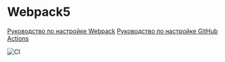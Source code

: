 # Webpack5

[Руководство по настройке Webpack](https://webpack.js.org/guides/)
[Руководство по настройке GitHub Actions](https://docs.github.com/en/actions/quickstart)


![CI](https://github.com/alvarez1213/ahj-hw-1/actions/workflows/web.yml/badge.svg)
